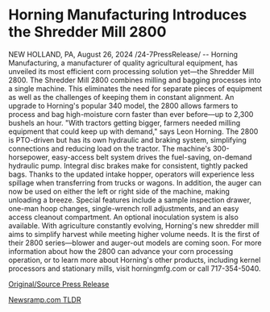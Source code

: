 # Horning Manufacturing Introduces the Shredder Mill 2800

NEW HOLLAND, PA, August 26, 2024 /24-7PressRelease/ -- Horning Manufacturing, a manufacturer of quality agricultural equipment, has unveiled its most efficient corn processing solution yet—the Shredder Mill 2800.   The Shredder Mill 2800 combines milling and bagging processes into a single machine. This eliminates the need for separate pieces of equipment as well as the challenges of keeping them in constant alignment.  An upgrade to Horning's popular 340 model, the 2800 allows farmers to process and bag high-moisture corn faster than ever before—up to 2,300 bushels an hour. "With tractors getting bigger, farmers needed milling equipment that could keep up with demand," says Leon Horning.   The 2800 is PTO-driven but has its own hydraulic and braking system, simplifying connections and reducing load on the tractor. The machine's 300-horsepower, easy-access belt system drives the fuel-saving, on-demand hydraulic pump. Integral disc brakes make for consistent, tightly packed bags.   Thanks to the updated intake hopper, operators will experience less spillage when transferring from trucks or wagons. In addition, the auger can now be used on either the left or right side of the machine, making unloading a breeze.  Special features include a sample inspection drawer, one-man hoop changes, single-wrench roll adjustments, and an easy access cleanout compartment. An optional inoculation system is also available.  With agriculture constantly evolving, Horning's new shredder mill aims to simplify harvest while meeting higher volume needs. It is the first of their 2800 series—blower and auger-out models are coming soon.   For more information about how the 2800 can advance your corn processing operation, or to learn more about Horning's other products, including kernel processors and stationary mills, visit horningmfg.com or call 717-354-5040. 

[Original/Source Press Release](https://www.24-7pressrelease.com/press-release/513739/horning-manufacturing-introduces-the-shredder-mill-2800) 

[Newsramp.com TLDR](https://newsramp.com/None) 